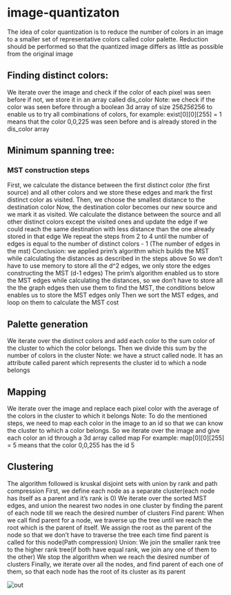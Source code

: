 # image-quantizaton
The idea of color quantization is to reduce the number of colors in an image to a smaller set of representative colors called color palette. Reduction should be  performed so that the quantized image differs as little as possible from the original image
## Finding distinct colors:
We iterate over the image and check if the color of each pixel was seen before if not, we store it in an array called dis_color
Note: we check if the color was seen before through a boolean 3d array of size 256*256*256 to enable us to try all combinations of colors, for example: exist[0][0][255] = 1 means that the color 0,0,225 was seen before and is already stored in the dis_color array 
## Minimum spanning tree: 
### MST construction steps
First, we calculate the distance between the first distinct color (the first source) and all other colors and we store these edges and mark the first distinct color as visited.
Then, we choose the smallest distance to the destination color
Now, the destination color becomes our new source and we mark it as visited.
We calculate the distance between the source and all other distinct colors except the visited ones and update the edge if we could reach the same destination with less distance than the one already stored in that edge
We repeat the steps from 2 to 4 until the number of edges is equal to the number of distinct colors - 1 (The number of edges in the mst)
Conclusion: we applied prim’s algorithm which builds the MST while calculating the distances as described in the steps above
So we don’t have to use memory to store all the d^2 edges, we only store the edges constructing the MST (d-1 edges) 
The prim’s algorithm enabled us to store the MST edges while calculating the distances, so we don’t have to store all the the graph edges then use them to find the MST, the conditions below enables us to store the MST edges only 
Then we sort the MST edges, and loop on them to calculate the MST cost
## Palette generation
We iterate over the distinct colors and add each color to the sum color of the cluster to which the color belongs.
Then we divide this sum by the number of colors in the cluster 
Note: we have a struct called node. It has an attribute called parent which represents the cluster id to which a node belongs
## Mapping
We iterate over the image and replace each pixel color with the average of the colors in the cluster to which it belongs
Note: To do the mentioned steps, we need to map each color in the image to an id so that we can know the cluster to which a color belongs.
So we iterate over the image and give each color an id through a 3d array called map
For example: map[0][0][255] = 5 means that the color 0,0,255 has the id 5
## Clustering
The algorithm followed is kruskal disjoint sets with union by rank and path compression
First, we define each node as a separate cluster(each node has itself as a parent and it’s rank is 0)
We iterate over the sorted MST edges, and union the nearest two nodes in one cluster by finding the parent of each node till we reach the desired number of clusters
Find parent: When we call find parent for a node, we traverse up the tree until we reach the root which is the parent of itself. We assign the root as the parent of the node so that we don’t have to traverse the tree each time find parent is called for this node(Path compression)
Union: We join the smaller rank tree to the higher rank tree(if both have equal rank, we join any one of them to the other) 
We stop the algorithm when we reach the desired number of clusters
Finally, we iterate over all the nodes, and find parent of each one of them, so that each node has the root of its cluster as its parent

![out](https://user-images.githubusercontent.com/71910329/179064740-3d0b9587-30fb-4188-b578-6b86c8e379cd.JPG)

